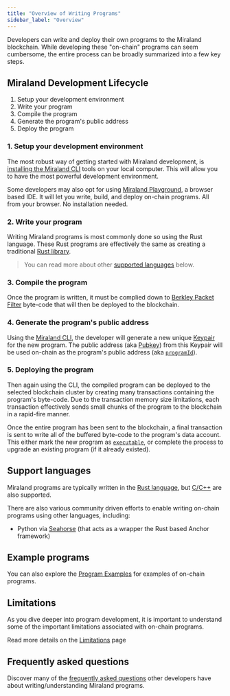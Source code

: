 ```yaml
---
title: "Overview of Writing Programs"
sidebar_label: "Overview"
---
```


Developers can write and deploy their own programs to the Miraland blockchain. While developing these "on-chain" programs can seem cumbersome, the entire process can be broadly summarized into a few key steps.

## Miraland Development Lifecycle

1. Setup your development environment
2. Write your program
3. Compile the program
4. Generate the program's public address
5. Deploy the program

### 1. Setup your development environment

The most robust way of getting started with Miraland development, is [installing the Miraland CLI](./../../cli/install-miraland-cli-tools.md) tools on your local computer. This will allow you to have the most powerful development environment.

Some developers may also opt for using [Miraland Playground](https://beta.solpg.io/), a browser based IDE. It will let you write, build, and deploy on-chain programs. All from your browser. No installation needed.

### 2. Write your program

Writing Miraland programs is most commonly done so using the Rust language. These Rust programs are effectively the same as creating a traditional [Rust library](https://doc.rust-lang.org/rust-by-example/crates/lib.html).

> You can read more about other [supported languages](#support-languages) below.

### 3. Compile the program

Once the program is written, it must be complied down to [Berkley Packet Filter](./faq.md#berkeley-packet-filter-bpf) byte-code that will then be deployed to the blockchain.

### 4. Generate the program's public address

Using the [Miraland CLI](./../../cli/install-miraland-cli-tools.md), the developer will generate a new unique [Keypair](./../../terminology.md#keypair) for the new program. The public address (aka [Pubkey](./../../terminology.md#public-key-pubkey)) from this Keypair will be used on-chain as the program's public address (aka [`programId`](./../../terminology.md#program-id)).

### 5. Deploying the program

Then again using the CLI, the compiled program can be deployed to the selected blockchain cluster by creating many transactions containing the program's byte-code. Due to the transaction memory size limitations, each transaction effectively sends small chunks of the program to the blockchain in a rapid-fire manner.

Once the entire program has been sent to the blockchain, a final transaction is sent to write all of the buffered byte-code to the program's data account. This either mark the new program as [`executable`](./../programming-model/accounts.md#executable), or complete the process to upgrade an existing program (if it already existed).

## Support languages

Miraland programs are typically written in the [Rust language](./developing-rust.md), but [C/C++](./developing-c.md) are also supported.

There are also various community driven efforts to enable writing on-chain programs using other languages, including:

- Python via [Seahorse](https://seahorse-lang.org/) (that acts as a wrapper the Rust based Anchor framework)

## Example programs

You can also explore the [Program Examples](./examples.md) for examples of on-chain programs.

## Limitations

As you dive deeper into program development, it is important to understand some of the important limitations associated with on-chain programs.

Read more details on the [Limitations](./limitations.md) page

## Frequently asked questions

Discover many of the [frequently asked questions](./faq.md) other developers have about writing/understanding Miraland programs.
